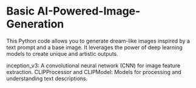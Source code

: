 # Basic AI-Powered-Image-Generation
This Python code allows you to generate dream-like images inspired by a text prompt and a base image. It leverages the power of deep learning models to create unique and artistic outputs.

inception_v3: A convolutional neural network (CNN) for image feature extraction.
CLIPProcessor and CLIPModel: Models for processing and understanding text descriptions.

